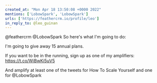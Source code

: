 ```yaml
---
created_at: "Mon Apr 18 13:50:08 +0000 2022"
mentions: ['LobowSpark', 'LobowSpark']
urls: ['https://feathercrm.io/profile/leo']
in_reply_to: @leo_guinan
---
```


@feathercrm @LobowSpark So here's what I'm going to do: 

I'm going to give away 15 annual plans.

If you want to be in the running, sign up as one of my amplifiers: https://t.co/WiBwKi5uV5

And amplify at least one of the tweets for How To Scale Yourself and one for @LobowSpark